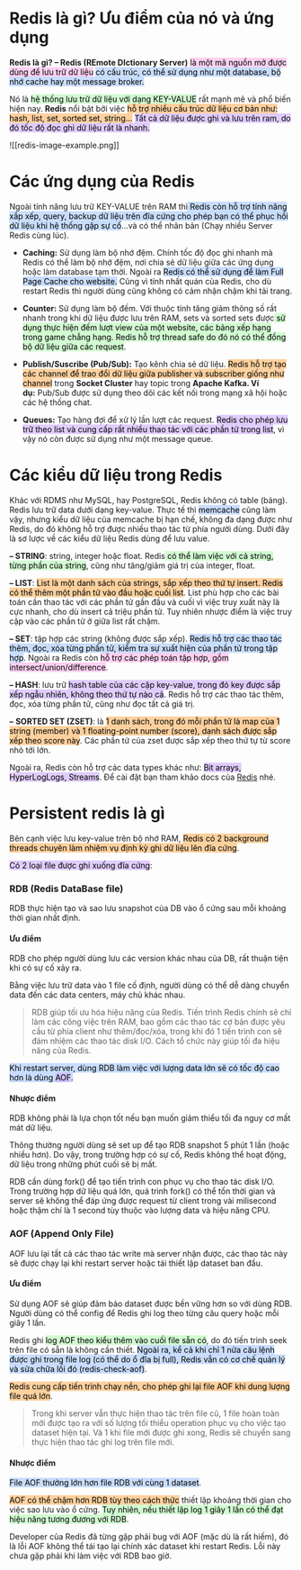 # Redis là gì? Ưu điểm của nó và ứng dụng

**Redis là gì? – Redis (REmote DIctionary Server)** <mark style="background: #FFB8EBA6;">là một mã nguồn mở được dùng để lưu trữ dữ liệu</mark> <mark style="background: #ADCCFFA6;">có cấu trúc, có thể sử dụng như một database, bộ nhớ cache hay một message broker.</mark>

Nó là <mark style="background: #BBFABBA6;">hệ thống lưu trữ dữ liệu với dạng KEY-VALUE</mark> rất mạnh mẽ và phổ biến hiện nay. **Redis** nổi bật bởi việc <mark style="background: #FFB86CA6;">hỗ trợ nhiều cấu trúc dữ liệu cơ bản như: hash, list, set, sorted set, string…</mark> <mark style="background: #D2B3FFA6;">Tất cả dữ liệu được ghi và lưu trên ram, do đó tốc độ đọc ghi dữ liệu rất là nhanh.</mark>

![[redis-image-example.png]]


# Các ứng dụng của Redis

Ngoài tính năng lưu trữ KEY-VALUE trên RAM thì<mark style="background: #ADCCFFA6;"> Redis còn hỗ trợ tính năng xắp xếp, query, backup dữ liệu trên đĩa cứng cho phép bạn có thể phục hồi dữ liệu khi hệ thống gặp sự cố</mark>…và có thể nhân bản (Chạy nhiều Server Redis cùng lúc).

- **Caching:** Sử dụng làm bộ nhớ đệm. Chính tốc độ đọc ghi nhanh mà Redis có thể làm bộ nhớ đệm, nơi chia sẻ dữ liệu giữa các ứng dụng hoặc làm database tạm thời. Ngoài ra <mark style="background: #ADCCFFA6;">Redis có thể sử dụng để làm Full Page Cache cho website.</mark> Cũng vì tính nhất quán của Redis, cho dù restart Redis thì người dùng cũng không có cảm nhận chậm khi tải trang.

- **Counter:** Sử dụng làm bộ đếm. Với thuộc tính tăng giảm thông số rất nhanh trong khi dữ liệu được lưu trên RAM, sets và sorted sets được<mark style="background: #BBFABBA6;"> sử dụng thực hiện đếm lượt view của một website, các bảng xếp hạng trong game chẳng hạng. Redis hỗ trợ thread safe do đó nó có thể đồng bộ dữ liệu giữa các request</mark>.

- **Publish/Suscribe (Pub/Sub):** Tạo kênh chia sẻ dữ liệu. <mark style="background: #FFB86CA6;">Redis hỗ trợ tạo các channel để trao đổi dữ liệu giữa publisher và subscriber giống như channel</mark> trong **Socket Cluster** hay topic trong **Apache Kafka. Ví dụ:** Pub/Sub được sử dụng theo dõi các kết nối trong mạng xã hội hoặc các hệ thống chat.

- **Queues:** Tạo hàng đợi để xử lý lần lượt các request. <mark style="background: #D2B3FFA6;">Redis cho phép lưu trữ theo list và cung cấp rất nhiều thao tác với các phần tử trong list</mark>, vì vậy nó còn được sử dụng như một message queue.


# Các kiểu dữ liệu trong Redis

Khác với RDMS như MySQL, hay PostgreSQL, Redis không có table (bảng). Redis lưu trữ data dưới dạng key-value. Thực tế thì <mark style="background: #ADCCFFA6;">memcache</mark> cũng làm vậy, nhưng kiểu dữ liệu của memcache bị hạn chế, không đa dạng được như Redis, do đó không hỗ trợ được nhiều thao tác từ phía người dùng. Dưới đây là sơ lược về các kiểu dữ liệu Redis dùng để lưu value.

**– STRING**: string, integer hoặc float. Redis<mark style="background: #BBFABBA6;"> có thể làm việc với cả string, từng phần của string</mark>, cũng như tăng/giảm giá trị của integer, float.

**– LIST**: <mark style="background: #FFB86CA6;">List là một danh sách của strings, sắp xếp theo thứ tự insert. Redis có thể thêm một phần tử vào đầu hoặc cuối list</mark>. List phù hợp cho các bài toán cần thao tác với các phần tử gần đầu và cuối vì việc truy xuất này là cực nhanh, cho dù insert cả triệu phần tử. Tuy nhiên nhược điểm là việc truy cập vào các phần tử ở giữa list rất chậm.

**– SET**: tập hợp các string (không được sắp xếp). <mark style="background: #ADCCFFA6;">Redis hỗ trợ các thao tác thêm, đọc, xóa từng phần tử, kiểm tra sự xuất hiện của phần tử trong tập hợp</mark>. Ngoài ra Redis còn <mark style="background: #FFB8EBA6;">hỗ trợ các phép toán tập hợp, gồm intersect/union/difference</mark>.

**– HASH**: lưu trữ <mark style="background: #D2B3FFA6;">hash table của các cặp key-value, trong đó key được sắp xếp ngẫu nhiên, không theo thứ tự nào cả</mark>. Redis hỗ trợ các thao tác thêm, đọc, xóa từng phần tử, cũng như đọc tất cả giá trị.

**–** **SORTED SET (ZSET)**: là <mark style="background: #FFB86CA6;">1 danh sách, trong đó mỗi phần tử là map của 1 string (member) và 1 floating-point number (score), danh sách được sắp xếp theo score này</mark>. Các phần tử của zset được sắp xếp theo thứ tự từ score nhỏ tới lớn.

Ngoài ra, Redis còn hỗ trợ các data types khác như: <mark style="background: #D2B3FFA6;">Bit arrays, HyperLogLogs, Streams</mark>. Để cài đặt bạn tham khảo docs của [Redis](https://redis.io/download) nhé.

# Persistent redis là gì
Bên cạnh việc lưu key-value trên bộ nhớ RAM, <mark style="background: #FFB86CA6;">Redis có 2 background threads chuyên làm nhiệm vụ định kỳ ghi dữ liệu lên đĩa cứng</mark>.

<mark style="background: #D2B3FFA6;">Có 2 loại file được ghi xuống đĩa cứng</mark>:

### **RDB (Redis DataBase file)**

RDB thực hiện tạo và sao lưu snapshot của DB vào ổ cứng sau mỗi khoảng thời gian nhất định.

#### **Ưu điểm**

RDB cho phép người dùng lưu các version khác nhau của DB, rất thuận tiện khi có sự cố xảy ra.

Bằng việc lưu trữ data vào 1 file cố định, người dùng có thể dễ dàng chuyển data đến các data centers, máy chủ khác nhau.

> RDB giúp tối ưu hóa hiệu năng của Redis. Tiến trình Redis chính sẽ chỉ làm các công việc trên RAM, bao gồm các thao tác cơ bản được yêu cầu từ phía client như thêm/đọc/xóa, trong khi đó 1 tiến trình con sẽ đảm nhiệm các thao tác disk I/O. Cách tổ chức này giúp tối đa hiệu năng của Redis.

<mark style="background: #ADCCFFA6;">Khi restart server, dùng RDB làm việc với lượng data lớn sẽ có tốc độ cao hơn là dùng <mark style="background: #D2B3FFA6;">AOF</mark>.</mark>


#### **Nhược điểm**

RDB không phải là lựa chọn tốt nếu bạn muốn giảm thiểu tối đa nguy cơ mất mát dữ liệu.

Thông thường người dùng sẽ set up để tạo RDB snapshot 5 phút 1 lần (hoặc nhiều hơn). Do vậy, trong trường hợp có sự cố, Redis không thể hoạt động, dữ liệu trong những phút cuối sẽ bị mất.

RDB cần dùng fork() để tạo tiến trình con phục vụ cho thao tác disk I/O. Trong trường hợp dữ liệu quá lớn, quá trình fork() có thể tốn thời gian và server sẽ không thể đáp ứng được request từ client trong vài milisecond hoặc thậm chí là 1 second tùy thuộc vào lượng data và hiệu năng CPU.

### **AOF (Append Only File)**

AOF lưu lại tất cả các thao tác write mà server nhận được, các thao tác này sẽ được chạy lại khi restart server hoặc tái thiết lập dataset ban đầu.

#### **Ưu điểm**

Sử dụng AOF sẽ giúp đảm bảo dataset được bền vững hơn so với dùng RDB. Người dùng có thể config để Redis ghi log theo từng câu query hoặc mỗi giây 1 lần.

Redis ghi <mark style="background: #BBFABBA6;">log AOF theo kiểu thêm vào cuối file sẵn có</mark>, do đó tiến trình seek trên file có sẵn là không cần thiết. <mark style="background: #ADCCFFA6;">Ngoài ra, kể cả khi chỉ 1 nửa câu lệnh được ghi trong file log (có thể do ổ đĩa bị full), Redis vẫn có cơ chế quản lý và sửa chữa lối đó (redis-check-aof)</mark>.

<mark style="background: #FFB86CA6;">Redis cung cấp tiến trình chạy nền, cho phép ghi lại file AOF khi dung lượng file quá lớn</mark>.

> Trong khi server vẫn thực hiện thao tác trên file cũ, 1 file hoàn toàn mới được tạo ra với số lượng tối thiểu operation phục vụ cho việc tạo dataset hiện tại. Và 1 khi file mới được ghi xong, Redis sẽ chuyển sang thực hiện thao tác ghi log trên file mới.

#### **Nhược điểm**

<mark style="background: #ADCCFFA6;">File AOF thường lớn hơn file RDB với cùng 1 dataset</mark>.

<mark style="background: #FFB86CA6;">AOF có thể chậm hơn RDB tùy theo cách thức</mark> thiết lập khoảng thời gian cho việc sao lưu vào ổ cứng. <mark style="background: #BBFABBA6;">Tuy nhiên, nếu thiết lập log 1 giây 1 lần có thể đạt hiệu năng tương đương với RDB</mark>.

Developer của Redis đã từng gặp phải bug với AOF (mặc dù là rất hiếm), đó là lỗi AOF không thể tái tạo lại chính xác dataset khi restart Redis. Lỗi này chưa gặp phải khi làm việc với RDB bao giờ.




